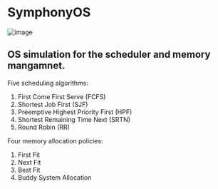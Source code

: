 # SymphonyOS
![image](https://user-images.githubusercontent.com/56788883/121423547-ae234800-c970-11eb-9b09-cca658d4d9f8.png)

## OS simulation for the scheduler and memory mangamnet.

Five scheduling algorithms:
1. First Come First Serve (FCFS)
2. Shortest Job First (SJF)
3. Preemptive Highest Priority First (HPF)
4. Shortest Remaining Time Next (SRTN)
5. Round Robin (RR)

Four memory allocation policies:
1. First Fit
2. Next Fit
3. Best Fit
4. Buddy System Allocation
